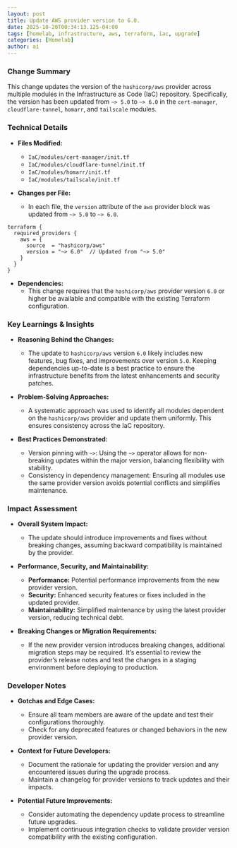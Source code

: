 ```yaml
--- 
layout: post 
title: Update AWS provider version to 6.0.
date: 2025-10-20T00:34:13.125-04:00
tags: [homelab, infrastructure, aws, terraform, iac, upgrade]
categories: [Homelab]
author: ai
---
```

### Change Summary
This change updates the version of the `hashicorp/aws` provider across multiple modules in the Infrastructure as Code (IaC) repository. Specifically, the version has been updated from `~> 5.0` to `~> 6.0` in the `cert-manager`, `cloudflare-tunnel`, `homarr`, and `tailscale` modules.

### Technical Details
- **Files Modified:**
  - `IaC/modules/cert-manager/init.tf`
  - `IaC/modules/cloudflare-tunnel/init.tf`
  - `IaC/modules/homarr/init.tf`
  - `IaC/modules/tailscale/init.tf`

- **Changes per File:**
  - In each file, the `version` attribute of the `aws` provider block was updated from `~> 5.0` to `~> 6.0`.

```hcl
terraform {
  required_providers {
    aws = {
      source  = "hashicorp/aws"
      version = "~> 6.0"  // Updated from "~> 5.0"
    }
  }
}
```

- **Dependencies:**
  - This change requires that the `hashicorp/aws` provider version `6.0` or higher be available and compatible with the existing Terraform configuration.

### Key Learnings & Insights
- **Reasoning Behind the Changes:**
  - The update to `hashicorp/aws` version `6.0` likely includes new features, bug fixes, and improvements over version `5.0`. Keeping dependencies up-to-date is a best practice to ensure the infrastructure benefits from the latest enhancements and security patches.

- **Problem-Solving Approaches:**
  - A systematic approach was used to identify all modules dependent on the `hashicorp/aws` provider and update them uniformly. This ensures consistency across the IaC repository.

- **Best Practices Demonstrated:**
  - Version pinning with `~>`: Using the `~>` operator allows for non-breaking updates within the major version, balancing flexibility with stability.
  - Consistency in dependency management: Ensuring all modules use the same provider version avoids potential conflicts and simplifies maintenance.

### Impact Assessment
- **Overall System Impact:**
  - The update should introduce improvements and fixes without breaking changes, assuming backward compatibility is maintained by the provider.
  
- **Performance, Security, and Maintainability:**
  - **Performance:** Potential performance improvements from the new provider version.
  - **Security:** Enhanced security features or fixes included in the updated provider.
  - **Maintainability:** Simplified maintenance by using the latest provider version, reducing technical debt.

- **Breaking Changes or Migration Requirements:**
  - If the new provider version introduces breaking changes, additional migration steps may be required. It’s essential to review the provider’s release notes and test the changes in a staging environment before deploying to production.

### Developer Notes
- **Gotchas and Edge Cases:**
  - Ensure all team members are aware of the update and test their configurations thoroughly.
  - Check for any deprecated features or changed behaviors in the new provider version.

- **Context for Future Developers:**
  - Document the rationale for updating the provider version and any encountered issues during the upgrade process.
  - Maintain a changelog for provider versions to track updates and their impacts.

- **Potential Future Improvements:**
  - Consider automating the dependency update process to streamline future upgrades.
  - Implement continuous integration checks to validate provider version compatibility with the existing configuration.